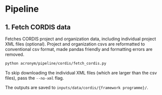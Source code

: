 # Pipeline

## 1. Fetch CORDIS data

Fetches CORDIS project and organization data, including individual project XML files (optional). Project and organization csvs are reformatted to conventional csv format, made pandas friendly and formatting errors are removed.

```bash
python acronym/pipeline/cordis/fetch_cordis.py
```

To skip downloading the individual XML files (which are larger than the csv files), pass the `--no-xml` flag.

The outputs are saved to `inputs/data/cordis/{framework programme}/`.
